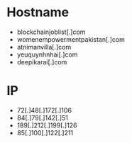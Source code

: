 # Hostname
- blockchainjoblist[.]com
- womenempowermentpakistan[.]com
- atnimanvilla[.]com
- yeuquynhnhai[.]com
- deepikarai[.]com


# IP
- 72[.]48[.]172[.]106
- 84[.]79[.]142[.]51
- 189[.]212[.]199[.]126
- 85[.]100[.]122[.]211
